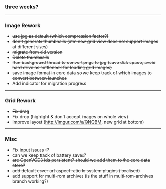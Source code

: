 ### three weeks?

***

### Image Rework
- ~~use jpg as default (which compression factor?)~~
- ~~don't generate thumbnails (atm new grid view does not support images at different sizes)~~
- ~~migrate from old version~~
 - ~~Delete thumbnails~~
 - ~~Run background thread to convert pngs to jpg (save disk space, avoid hard drive as bottleneck for loading grid images)~~
 - ~~save image format in core data so we keep track of which images to convert between launches~~
 - Add indicator for migration progress

***

### Grid Rework
- ~~Fix drag~~
- Fix drop (highlight & don't accept images on whole view)
- Improve layout (http://imgur.com/a/QNQBM, new grid at bottom)

***

### Misc
- Fix input issues :P
- can we keep track of battery saves?
- ~~are OpenVGDB ids persistent? should we add them to the core data store?~~
- ~~add default cover art aspect ratio to system plugins (localised)~~
- add support for multi-rom archives (is the stuff in multi-rom-archives branch working?)